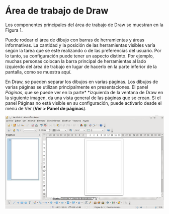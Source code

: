 
# Área de trabajo de Draw

Los componentes principales del área de trabajo de Draw se muestran en la Figura 1.

Puede rodear el área de dibujo con barras de herramientas y áreas informativas. La cantidad y la posición de las herramientas visibles varía según la tarea que se esté realizando o de las preferencias del usuario. Por lo tanto, su configuración puede tener un aspecto distinto. Por ejemplo, muchas personas colocan la barra principal de herramientas al lado izquierdo del área de trabajo en lugar de hacerlo en la parte inferior de la pantalla, como se muestra aquí.

En Draw, se pueden separar los dibujos en varias páginas. Los dibujos de varias páginas se utilizan principalmente en presentaciones. El panel *Páginas*, que se puede ver en la parte* *izquierda de la ventana de Draw en la siguiente imagen, da una vista general de las páginas que se crean. Si el panel Páginas no está visible en su configuración, puede activarlo desde el menú de Ver (**Ver &gt; Panel de páginas**).

![](img/Captura_de_pantalla_2016-11-30_a_las_15.09.56.png)
